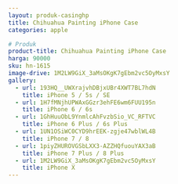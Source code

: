 ```yaml
---
layout: produk-casinghp
title: Chihuahua Painting iPhone Case
categories: apple

# Produk
product-title: Chihuahua Painting iPhone Case
harga: 90000
sku: hn-1615
image-drive: 1M2LW9GiX_3aMsOKgK7gEbm2vc5OyMxsY
gallery:
  - url: 193HQ__UWXrajvhDBjxUBr4XWT7BL7hdN
    title: iPhone 5 / 5s / SE
  - url: 1H7fMNjhUPWAxGGzr3ehFE6wm6FUU195n
    title: iPhone 6 / 6s
  - url: 1GhHuuObL9YnmlcAhFvzbSio_VC_RFTVC
    title: iPhone 6 Plus / 6s Plus
  - url: 1UN1OSiWC0CYD9hrEEK-zgje47wblWL4B
    title: iPhone 7 / 8
  - url: 1piyZHUROVGSbLXX3-AZZHQfuouYAX3aB
    title: iPhone 7 Plus / 8 Plus
  - url: 1M2LW9GiX_3aMsOKgK7gEbm2vc5OyMxsY
    title: iPhone X
---
```

